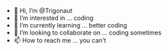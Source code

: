 - 👋 Hi, I’m @Trigonaut
- 👀 I’m interested in ... coding
- 🌱 I’m currently learning ... better coding
- 💞️ I’m looking to collaborate on ... coding sometimes
- 📫 How to reach me ... you can't
